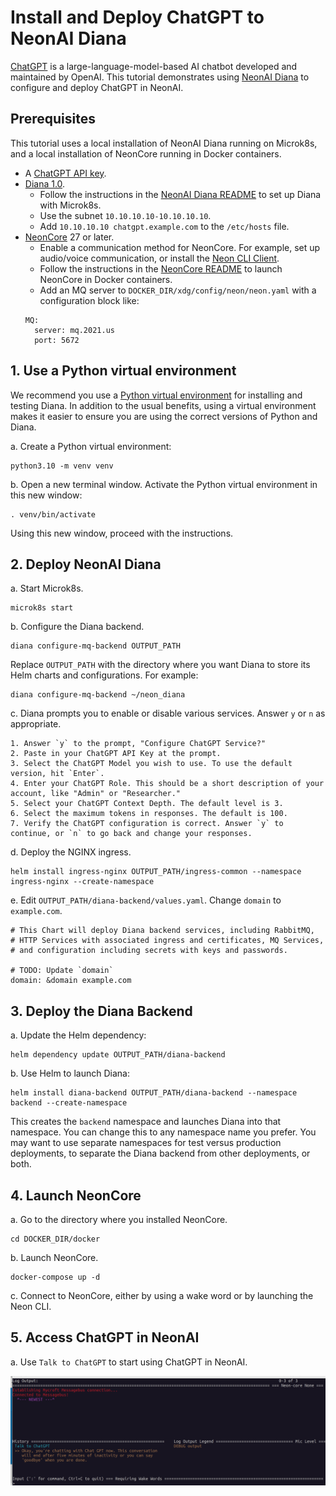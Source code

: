 # Install and Deploy ChatGPT to NeonAI Diana 

[ChatGPT](https://chat.openai.com/) is a large-language-model-based AI chatbot developed and maintained by OpenAI. This tutorial demonstrates using [NeonAI Diana](https://github.com/NeonGeckoCom/neon-diana-utils) to configure and deploy ChatGPT in NeonAI.

## Prerequisites

This tutorial uses a local installation of NeonAI Diana running on Microk8s, and a local installation of NeonCore running in Docker containers.

* A [ChatGPT API key](https://help.openai.com/en/articles/4936850-where-do-i-find-my-secret-api-key).
* [Diana 1.0](https://github.com/NeonGeckoCom/neon-diana-utils/blob/dev/README.md). 
    * Follow the instructions in the [NeonAI Diana README](https://github.com/NeonGeckoCom/neon-diana-utils/blob/dev/README.md) to set up Diana with Microk8s.
    * Use the subnet `10.10.10.10-10.10.10.10`.
    * Add `10.10.10.10 chatgpt.example.com` to the `/etc/hosts` file.
* [NeonCore](https://github.com/NeonGeckoCom/NeonCore) 27 or later.
    * Enable a communication method for NeonCore. For example, set up audio/voice communication, or install the [Neon CLI Client](https://pypi.org/project/neon-cli-client/).
    * Follow the instructions in the [NeonCore README](https://github.com/NeonGeckoCom/NeonCore) to launch NeonCore in Docker containers.
    * Add an MQ server to `DOCKER_DIR/xdg/config/neon/neon.yaml` with a configuration block like:
    ```
    MQ:
      server: mq.2021.us
      port: 5672
    ```
    
    
## 1. Use a Python virtual environment

We recommend you use a [Python virtual environment](https://docs.python.org/3/library/venv.html) for installing and testing Diana. In addition to the usual benefits, using a virtual environment makes it easier to ensure you are using the correct versions of Python and Diana.

a. Create a Python virtual environment:

```
python3.10 -m venv venv
```

b. Open a new terminal window. Activate the Python virtual environment in this new window:

```
. venv/bin/activate
```

Using this new window, proceed with the instructions.

## 2. Deploy NeonAI Diana

a. Start Microk8s.

```
microk8s start
```

b. Configure the Diana backend.

```
diana configure-mq-backend OUTPUT_PATH
```

Replace `OUTPUT_PATH` with the directory where you want Diana to store its Helm charts and configurations. For example:

```
diana configure-mq-backend ~/neon_diana
```

c. Diana prompts you to enable or disable various services. Answer `y` or `n` as appropriate. 

    1. Answer `y` to the prompt, "Configure ChatGPT Service?"
    2. Paste in your ChatGPT API Key at the prompt.
    3. Select the ChatGPT Model you wish to use. To use the default version, hit `Enter`.
    4. Enter your ChatGPT Role. This should be a short description of your account, like "Admin" or "Researcher."
    5. Select your ChatGPT Context Depth. The default level is 3.
    6. Select the maximum tokens in responses. The default is 100.
    7. Verify the ChatGPT configuration is correct. Answer `y` to continue, or `n` to go back and change your responses.

d. Deploy the NGINX ingress.

```
helm install ingress-nginx OUTPUT_PATH/ingress-common --namespace ingress-nginx --create-namespace
```

e. Edit `OUTPUT_PATH/diana-backend/values.yaml`. Change `domain` to `example.com`.

```
# This Chart will deploy Diana backend services, including RabbitMQ,
# HTTP Services with associated ingress and certificates, MQ Services,
# and configuration including secrets with keys and passwords.

# TODO: Update `domain`
domain: &domain example.com
```

## 3. Deploy the Diana Backend

a. Update the Helm dependency:

```
helm dependency update OUTPUT_PATH/diana-backend
```

b. Use Helm to launch Diana:

```
helm install diana-backend OUTPUT_PATH/diana-backend --namespace backend --create-namespace
```

This creates the `backend` namespace and launches Diana into that namespace. You can change this to any namespace name you prefer. You may want to use separate namespaces for test versus production deployments, to separate the Diana backend from other deployments, or both.

## 4. Launch NeonCore

a. Go to the directory where you installed NeonCore.

```
cd DOCKER_DIR/docker
```

b. Launch NeonCore.

```
docker-compose up -d
```

c. Connect to NeonCore, either by using a wake word or by launching the Neon CLI.

## 5. Access ChatGPT in NeonAI

a. Use `Talk to ChatGPT` to start using ChatGPT in NeonAI.

![ChatGPT in NeonAI](chatgpt-in-neon-ai.png)



